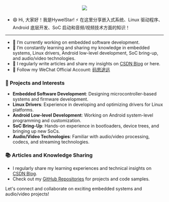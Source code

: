 <!--
**hywelstar/hywelstar** is a ✨ _special_ ✨ repository because its `README.md` (this file) appears on your GitHub profile.

Here are some ideas to get you started:

- 🔭 I’m currently working on ...
- 🌱 I’m currently learning ...
- 👯 I’m looking to collaborate on ...
- 🤔 I’m looking for help with ...
- 💬 Ask me about ...
- 📫 How to reach me: ...
- 😄 Pronouns: ...
- ⚡ Fun fact: ...
-->

<h1 align="center">
    <img src="https://readme-typing-svg.herokuapp.com/?font=Righteous&size=35&center=true&vCenter=true&color=F76436&width=500&height=70&duration=4000&lines=Hi+There!+👋+I'm+HywelStar!;" />
</h1>

 - 😄   Hi, 大家好！我是HywelStar! ⚡ 在这里分享嵌入式系统、Linux 驱动程序、Android 底层开发、SoC 启动和音频/视频技术方面的知识！ <br /> 
------
- 🔭 I’m currently working on embedded software development.
- 🌱 I’m constantly learning and sharing my knowledge in embedded systems, Linux drivers, Android low-level development, SoC bring-up, and audio/video technologies.
- 📝 I regularly write articles and share my insights on [CSDN Blog](https://blog.csdn.net/zalebool) or here.
- 📢 Follow my WeChat Official Account: [码思途远](https://mp.weixin.qq.com/s?__biz=MzIyMzg2MjY3Mw==&mid=2247484484&idx=1&sn=e4a124292d6c0616725c417b80b84c35&chksm=e8168ebadf6107ac4f788a409f11289d8b3370f76f1af853339350ffb15e7ce7824ccaba80a4&token=1767720086&lang=zh_CN#rd)

### 🚀 Projects and Interests

- **Embedded Software Development**: Designing microcontroller-based systems and firmware development.
- **Linux Drivers**: Experience in developing and optimizing drivers for Linux platforms.
- **Android Low-level Development**: Working on Android system-level programming and customization.
- **SoC Bring-Up**: Hands-on experience in bootloaders, device trees, and bringing up new SoCs.
- **Audio/Video Technologies**: Familiar with audio/video processing, codecs, and streaming technologies.

### 📚 Articles and Knowledge Sharing

- I regularly share my learning experiences and technical insights on [CSDN Blog](https://blog.csdn.net/zalebool).
- Check out my [GitHub Repositories](https://github.com/hywelstar) for projects and code samples.

Let's connect and collaborate on exciting embedded systems and audio/video projects!
